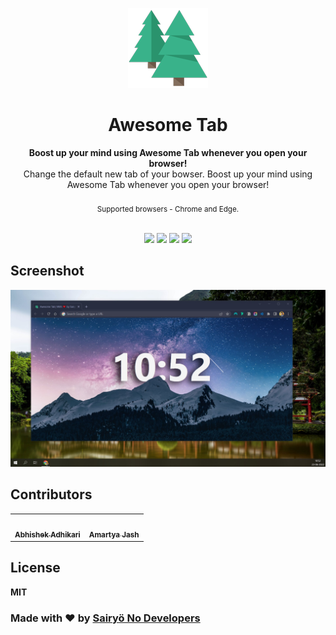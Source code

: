 <p align="center"><img src="src/assets/img/128.png" /></p>
<h1 align="center">Awesome Tab</h1>

<p align="center">
    <strong>
        Boost up your mind using Awesome Tab whenever you open your 
        browser!
    </strong>
    <br />
    Change the default new tab of your bowser. Boost up your mind using Awesome Tab whenever you open your browser!
    <br />
    <br />
    <sub>Supported browsers - Chrome and Edge.</sub>
    <br />
    <br />
</p>

<div align="center">
    <img src="https://img.shields.io/chrome-web-store/rating/kgnhekbmbaaogekjkgmamejpgikibhak" />
    <img src="https://img.shields.io/chrome-web-store/v/kgnhekbmbaaogekjkgmamejpgikibhak" />
    <img src="https://img.shields.io/github/last-commit/Sairyo-No-Developers/awesome-tab" />
    <img src="https://img.shields.io/github/contributors/Sairyo-No-Developers/awesome-tab" />
</div>

## Screenshot

<div>
<img src="src/assets/img/screenshot.jpg" />
</div>

## Contributors

<div>
<table>
    <tr>
        <td align="center"><a href="https://github.com/abhishekadhikari23"><img src="https://avatars.githubusercontent.com/u/24388085?v=3?s=100" width="100px;" alt=""/><br /><sub><b>Abhishek Adhikari</b></sub></a></td>
        <td align="center"><a href="https://github.com/amartya0"><img src="https://avatars.githubusercontent.com/u/65023308?v=3?s=100" width="100px;" alt=""/><br /><sub><b>Amartya Jash</b></sub></a></td>
    </tr>
</table>
</div>

## License

**MIT**

### Made with ❤️ by [Sairyö No Developers](https://www.sairyonodevs.in/)
